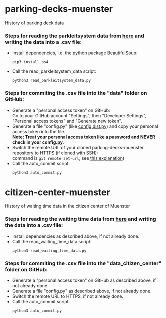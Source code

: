 # parking-decks-muenster
History of parking deck data

### Steps for reading the parkleitsystem data from [here](https://www.stadt-muenster.de/tiefbauamt/parkleitsystem) and writing the data into a .csv file:
* Install dependencies, i.e. the python package BeautifulSoup:
  ```
  pip3 install bs4
  ```
* Call the read_parkleitsystem_data script:
  ```
  python3 read_parkleitsystem_data.py
  ```

### Steps for commiting the .csv file into the "data" folder on GitHub:
* Generate a "personal access token" on GitHub: <br />
  Go to your GitHub account "Settings", then "Developer Settings", "Personal access tokens" and "Generate new token".
* Generate a file "config.py" (like [config.dist.py](https://github.com/codeformuenster/parking-decks-muenster/blob/master/config.dist.py)) and copy your personal access token into the file. <br />
  **Note: Treat your personal access token like a password and NEVER check in your config.py.**
* Switch the remote URL of your cloned parking-decks-muenster repository to HTTPS (if cloned with SSH): <br />
  command is ``git remote set-url``; see [this explanation](https://help.github.com/en/articles/changing-a-remotes-url#switching-remote-urls-from-ssh-to-https))
* Call the auto_commit script:
  ```
  python3 auto_commit.py
  ```

# citizen-center-muenster
History of waiting time data in the citizen center of Muenster

### Steps for reading the waiting time data from [here](https://www.muenster.de/stadt/buergeramt/mobil-wartezeit.shtml) and writing the data into a .csv file:
* Install dependencies as described above, if not already done.
* Call the read_waiting_time_data script:
  ```
  python3 read_waiting_time_data.py
  ```

### Steps for commiting the .csv file into the "data_citizen_center" folder on GitHub:
* Generate a "personal access token" on GitHub as described above, if not already done.
* Generate a file "config.py" as described above, if not already done.
* Switch the remote URL to HTTPS, if not already done.
* Call the auto_commit script:
  ```
  python3 auto_commit.py
  ```

